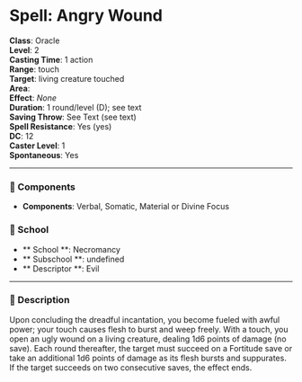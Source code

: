 
# Spell: Angry Wound
**Class**: Oracle  
**Level**: 2  
**Casting Time**: 1 action  
**Range**: touch  
**Target**: living creature touched  
**Area**:   
**Effect**: _None_  
**Duration**: 1 round/level (D); see text  
**Saving Throw**: See Text (see text)  
**Spell Resistance**: Yes (yes)  
**DC**: 12  
**Caster Level**: 1  
**Spontaneous**: Yes

---

### 🔮 Components
- **Components**: Verbal, Somatic, Material or Divine Focus

### 🏫 School
- ** School **: Necromancy
- ** Subschool **: undefined
- ** Descriptor **: Evil
---

### 📜 Description
Upon concluding the dreadful incantation, you become fueled with awful power; your touch causes flesh to burst and weep freely. With a touch, you open an ugly wound on a living creature, dealing 1d6 points of damage (no save). Each round thereafter, the target must succeed on a Fortitude save or take an additional 1d6 points of damage as its flesh bursts and suppurates. If the target succeeds on two consecutive saves, the effect ends.
